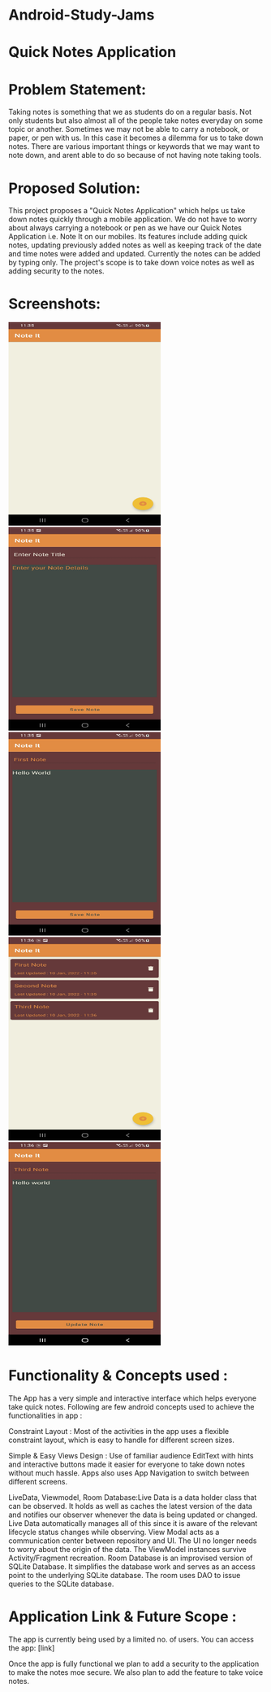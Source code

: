 # Android-Study-Jams

# Quick Notes Application

# Problem Statement:

Taking notes is something that we as students do on a regular basis. 
Not only students but also almost all of the people take notes everyday on some topic or another.
Sometimes we may not be able to carry a notebook, or paper, or pen with us.
In this case it becomes a dilemma for us to take down notes. There are various important things or keywords that we may want to note down,
and arent able to do so because of not having note taking tools.

# Proposed Solution:

This project proposes a "Quick Notes Application" which helps us take down notes quickly through a mobile application.
We do not have to worry about always carrying a notebook or pen as we have our Quick Notes Application i.e. Note It on our mobiles.
Its features include adding quick notes, updating previously added notes as well as keeping track of the date and time notes were added and updated.
Currently the notes can be added by typing only. The project's scope is to take down voice notes as well as adding security to the notes.

# Screenshots:
<img src="https://github.com/patil-shreya/Android-Study-Jams/blob/main/Screenshots/Screenshot_20220110-113507_Note%20It.jpg" height="400" width="300">    <img src="https://github.com/patil-shreya/Android-Study-Jams/blob/main/Screenshots/Screenshot_20220110-113516_Note%20It.jpg" height="400" width="300">    <img src="https://github.com/patil-shreya/Android-Study-Jams/blob/main/Screenshots/Screenshot_20220110-113537_Note%20It.jpg" height="400" width="300">
<img src="https://github.com/patil-shreya/Android-Study-Jams/blob/main/Screenshots/Screenshot_20220110-113610_Note%20It.jpg" height="400" width="300">    <img src="https://github.com/patil-shreya/Android-Study-Jams/blob/main/Screenshots/Screenshot_20220110-113617_Note%20It.jpg" height="400" width="300">
   



# Functionality & Concepts used :

The App has a very simple and interactive interface which helps everyone take quick notes. 
Following are few android concepts used to achieve the functionalities in app :

Constraint Layout : Most of the activities in the app uses a flexible constraint layout, which is easy to handle for different screen sizes.

Simple & Easy Views Design : Use of familiar audience EditText with hints and interactive buttons made it easier for everyone to take down notes without much hassle. Apps also uses App Navigation to switch between different screens.

LiveData, Viewmodel, Room Database:Live Data is a data holder class that can be observed. It holds as well as caches the latest version of the data and notifies our observer whenever the data is being updated or changed. Live Data automatically manages all of this since it is aware of the relevant lifecycle status changes while observing.
View Modal acts as a communication center between repository and UI. The UI no longer needs to worry about the origin of the data. The ViewModel instances survive Activity/Fragment recreation.
Room Database is an improvised version of SQLite Database. It simplifies the database work and serves as an access point to the underlying SQLite database. The room uses DAO to issue queries to the SQLite database.

# Application Link & Future Scope :

The app is currently being used by a limited no. of users. You can access the app: [link]

Once the app is fully functional we plan to add a security to the application to make the notes moe secure.
We also plan to add the feature to take voice notes.
